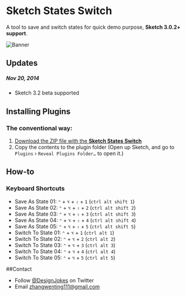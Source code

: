 # Sketch States Switch

A tool to save and switch states for quick demo purpose, **Sketch 3.0.2+ support**. 

![Banner](http://socialbeaker.com/n72//ios-icon//350//Switch-iOS-Icon//attachment//large-Switch-iOS-Icon.png)
## Updates
##### Nov 20, 2014
* Sketch 3.2 beta supported

## Installing Plugins
### The conventional way:
1. [Download the ZIP file with the **Sketch States Switch**](https://github.com/wentin/sketch-states-switch/archive/master.zip)
2. Copy the contents to the plugin folder (Open up Sketch, and go to `Plugins` › `Reveal Plugins Folder…` to open it.)

<!-- 
### The quickest way:
* to be added after sketch toolbox includes this tool -->

## How-to
<!-- 
### Demo Video
* To be added soon
[![video](https://i.vimeocdn.com/video/478609399_960.jpg)](https://vimeo.com/98025780)
[turn to vimeo.com](https://vimeo.com/98025780) -->

### Keyboard Shortcuts
* Save As State 01: 	`⌃` + `⌥` + `⇧` + `1` (`ctrl alt shift 1`)
* Save As State 02: 	`⌃` + `⌥` + `⇧` + `2` (`ctrl alt shift 2`)
* Save As State 03: 	`⌃` + `⌥` + `⇧` + `3` (`ctrl alt shift 3`)
* Save As State 04: 	`⌃` + `⌥` + `⇧` + `4` (`ctrl alt shift 4`)
* Save As State 05: 	`⌃` + `⌥` + `⇧` + `5` (`ctrl alt shift 5`)
* Switch To State 01: `⌃` + `⌥` + `1` (`ctrl alt 1`)
* Switch To State 02: `⌃` + `⌥` + `2` (`ctrl alt 2`)
* Switch To State 03: `⌃` + `⌥` + `3` (`ctrl alt 3`)
* Switch To State 04: `⌃` + `⌥` + `4` (`ctrl alt 4`)
* Switch To State 05: `⌃` + `⌥` + `5` (`ctrl alt 5`)

##Contact

* Follow [@DesignJokes](http://twitter.com/DesignJokes) on Twitter
* Email <zhangwenting111@gmail.com>